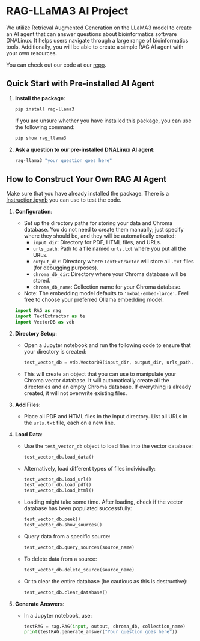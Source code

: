 # RAG-LLaMA3 AI Project

We utilize Retrieval Augmented Generation on the LLaMA3 model to create an AI agent that can answer questions about bioinformatics software DNALinux. It helps users navigate through a large range of bioinformatics tools. Additionally, you will be able to create a simple RAG AI agent with your own resources.

You can check out our code at our [repo](https://github.com/DNALinux/ai/tree/main).

## Quick Start with Pre-installed AI Agent

1. **Install the package**:
    ```bash
    pip install rag-llama3
    ```
    If you are unsure whether you have installed this package, you can use the following command:
    ```bash
    pip show rag_llama3
    ```

2. **Ask a question to our pre-installed DNALinux AI agent**:
    ```bash
    rag-llama3 "your question goes here"
    ```

## How to Construct Your Own RAG AI Agent

Make sure that you have already installed the package. There is a [Instruction.ipynb](https://github.com/DNALinux/ai/blob/main/Instruction.ipynb) you can use to test the code.

1. **Configuration**:
   - Set up the directory paths for storing your data and Chroma database. You do not need to create them manually; just specify where they should be, and they will be automatically created:
     - `input_dir`: Directory for PDF, HTML files, and URLs.
     - `urls_path`: Path to a file named `urls.txt` where you put all the URLs.
     - `output_dir`: Directory where `TextExtractor` will store all `.txt` files (for debugging purposes).
     - `chroma_db_dir`: Directory where your Chroma database will be stored.
     - `chroma_db_name`: Collection name for your Chroma database.
   - Note: The embedding model defaults to `'mxbai-embed-large'`. Feel free to choose your preferred Ollama embedding model.
   ```python
   import RAG as rag
   import TextExtractor as te
   import VectorDB as vdb
   ```

2. **Directory Setup**:
   - Open a Jupyter notebook and run the following code to ensure that your directory is created:
     ```python
     test_vector_db = vdb.VectorDB(input_dir, output_dir, urls_path, chroma_db_dir, chroma_db_name)
     ```
   - This will create an object that you can use to manipulate your Chroma vector database. It will automatically create all the directories and an empty Chroma database. If everything is already created, it will not overwrite existing files.

3. **Add Files**:
   - Place all PDF and HTML files in the input directory. List all URLs in the `urls.txt` file, each on a new line.

4. **Load Data**:
   - Use the `test_vector_db` object to load files into the vector database:
     ```python
     test_vector_db.load_data()
     ```
   - Alternatively, load different types of files individually:
     ```python
     test_vector_db.load_url()
     test_vector_db.load_pdf()
     test_vector_db.load_html()
     ```
   - Loading might take some time. After loading, check if the vector database has been populated successfully:
     ```python
     test_vector_db.peek()
     test_vector_db.show_sources()
     ```
   - Query data from a specific source:
     ```python
     test_vector_db.query_sources(source_name)
     ```
   - To delete data from a source:
     ```python
     test_vector_db.delete_source(source_name)
     ```
   - Or to clear the entire database (be cautious as this is destructive):
     ```python
     test_vector_db.clear_database()
     ```

5. **Generate Answers**:
   - In a Jupyter notebook, use:
     ```python
     testRAG = rag.RAG(input, output, chroma_db, collection_name)
     print(testRAG.generate_answer("Your question goes here"))
     ```